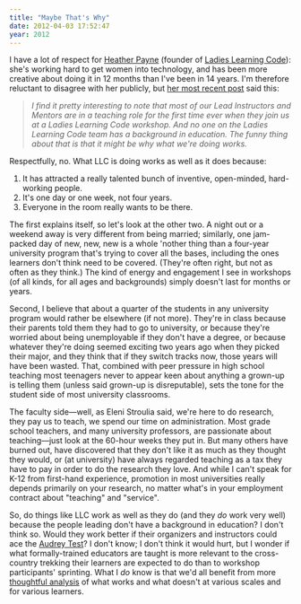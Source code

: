 ```yaml
---
title: "Maybe That's Why"
date: 2012-04-03 17:52:47
year: 2012
---
```

I have a lot of respect for <a href="http://heatherpayne.ca">Heather Payne</a> (founder of <a href="http://ladieslearningcode.com/">Ladies Learning Code</a>): she's working hard to get women into technology, and has been more creative about doing it in 12 months than I've been in 14 years. I'm therefore reluctant to disagree with her publicly, but <a href="http://heatherpayne.ca/defining-the-role-of-a-teacher">her most recent post</a> said this:
<blockquote><em>I find it pretty interesting to note that most of our Lead Instructors and Mentors are in a teaching role for the first time ever when they join us at a Ladies Learning Code workshop. And no one on the Ladies Learning Code team has a background in education. The funny thing about that is that it might be why what we're doing works.</em></blockquote>
Respectfully, no. What LLC is doing works as well as it does because:
<ol>
	<li>It has attracted a really talented bunch of inventive, open-minded, hard-working people.</li>
	<li>It's one day or one week, not four years.</li>
	<li>Everyone in the room really wants to be there.</li>
</ol>
The first explains itself, so let's look at the other two. A night out or a weekend away is very different from being married; similarly, one jam-packed day of new, new, new is a whole 'nother thing than a four-year university program that's trying to cover all the bases, including the ones learners don't think need to be covered. (They're often right, but not as often as they think.) The kind of energy and engagement I see in workshops (of all kinds, for all ages and backgrounds) simply doesn't last for months or years.

Second, I believe that about a quarter of the students in any university program would rather be elsewhere (if not more). They're in class because their parents told them they had to go to university, or because they're worried about being unemployable if they don't have a degree, or because whatever they're doing seemed exciting two years ago when they picked their major, and they think that if they switch tracks now, those years will have been wasted. That, combined with peer pressure in high school teaching most teenagers never to appear keen about anything a grown-up is telling them (unless said grown-up is disreputable), sets the tone for the student side of most university classrooms.

The faculty side&mdash;well, as Eleni Stroulia said, we're here to do research, they pay us to teach, we spend our time on administration. Most grade school teachers, and many university professors, are passionate about teaching&mdash;just look at the 60-hour weeks they put in. But many others have burned out, have discovered that they don't like it as much as they thought they would, or (at university) have always regarded teaching as a tax they have to pay in order to do the research they love. And while I can't speak for K-12 from first-hand experience, promotion in most universities really depends primarily on your research, no matter what's in your employment contract about "teaching" and "service".

So, do things like LLC work as well as they do (and they <em>do</em> work very well) because the people leading don't have a background in education? I don't think so. Would they work better if their organizers and instructors could ace the <a href="http://hackeducation.com/2012/03/17/what-every-techie-should-know-about-education/">Audrey Test</a>? I don't know; I don't think it would hurt, but I wonder if what formally-trained educators are taught is more relevant to the cross-country trekking their learners are expected to do than to workshop participants' sprinting. What I <em>do</em> know is that we'd all benefit from more <a href="http://computinged.wordpress.com/2012/04/03/what-we-dont-know-about-going-to-distance-education-and-the-challenge-of-comparing-apples-to-apples/">thoughtful analysis</a> of what works and what doesn't at various scales and for various learners.
